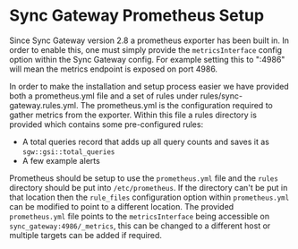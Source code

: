 # Sync Gateway Prometheus Setup #

Since Sync Gateway version 2.8 a prometheus exporter has been built in. In order to enable this, one must simply provide the `metricsInterface` config option within the Sync Gateway config. For example setting this to ":4986" will mean the metrics endpoint is exposed on port 4986.

In order to make the installation and setup process easier we have provided both a prometheus.yml file and a set of rules under rules/sync-gateway.rules.yml. The prometheus.yml is the configuration required to gather metrics from the exporter. Within this file a rules directory is provided which contains some pre-configured rules: 
- A total queries record that adds up all query counts and saves it as `sgw::gsi::total_queries`
- A few example alerts

Prometheus should be setup to use the `prometheus.yml` file and the `rules` directory should be put into `/etc/prometheus`. If the directory can't be put in that location then the `rule_files` configuration option within `prometheus.yml` can be modified to point to a different location. The provided `prometheus.yml` file points to the `metricsInterface` being accessible on `sync_gateway:4986/_metrics`, this can be changed to a different host or multiple targets can be added if required.